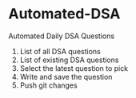 # Automated-DSA
Automated Daily DSA Questions 

1. List of all DSA questions
2. List of existing DSA questions
3. Select the latest question to pick
4. Write and save the question
5. Push git changes

